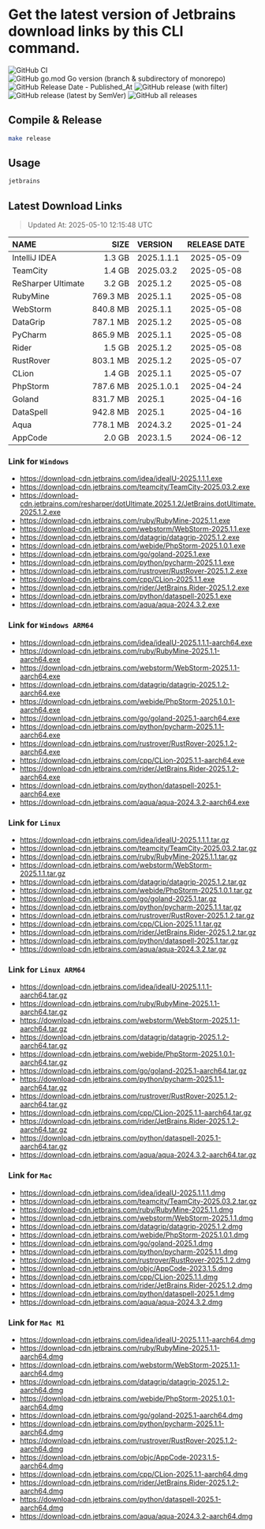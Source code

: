 # Get the latest version of Jetbrains download links by this CLI command.

![GitHub CI](https://github.com/designinlife/jetbrains/actions/workflows/ci.yml/badge.svg)
![GitHub go.mod Go version (branch & subdirectory of monorepo)](https://img.shields.io/github/go-mod/go-version/designinlife/jetbrains/master)
![GitHub Release Date - Published_At](https://img.shields.io/github/release-date/designinlife/jetbrains)
![GitHub release (with filter)](https://img.shields.io/github/v/release/designinlife/jetbrains)
![GitHub release (latest by SemVer)](https://img.shields.io/github/downloads/designinlife/jetbrains/v1.1.12/total)
![GitHub all releases](https://img.shields.io/github/downloads/designinlife/jetbrains/total)

## Compile & Release

```bash
make release
```

## Usage

```bash
jetbrains
```

## Latest Download Links

> Updated At: 2025-05-10 12:15:48 UTC

| NAME | SIZE | VERSION | RELEASE DATE |
| :-- | --: | :-- | :--: |
| IntelliJ IDEA | 1.3 GB | 2025.1.1.1 | 2025-05-09 |
| TeamCity | 1.4 GB | 2025.03.2 | 2025-05-08 |
| ReSharper Ultimate | 3.2 GB | 2025.1.2 | 2025-05-08 |
| RubyMine | 769.3 MB | 2025.1.1 | 2025-05-08 |
| WebStorm | 840.8 MB | 2025.1.1 | 2025-05-08 |
| DataGrip | 787.1 MB | 2025.1.2 | 2025-05-08 |
| PyCharm | 865.9 MB | 2025.1.1 | 2025-05-08 |
| Rider | 1.5 GB | 2025.1.2 | 2025-05-08 |
| RustRover | 803.1 MB | 2025.1.2 | 2025-05-07 |
| CLion | 1.4 GB | 2025.1.1 | 2025-05-07 |
| PhpStorm | 787.6 MB | 2025.1.0.1 | 2025-04-24 |
| Goland | 831.7 MB | 2025.1 | 2025-04-16 |
| DataSpell | 942.8 MB | 2025.1 | 2025-04-16 |
| Aqua | 778.1 MB | 2024.3.2 | 2025-01-24 |
| AppCode | 2.0 GB | 2023.1.5 | 2024-06-12 |

### Link for `Windows`

* <https://download-cdn.jetbrains.com/idea/ideaIU-2025.1.1.1.exe>
* <https://download-cdn.jetbrains.com/teamcity/TeamCity-2025.03.2.exe>
* <https://download-cdn.jetbrains.com/resharper/dotUltimate.2025.1.2/JetBrains.dotUltimate.2025.1.2.exe>
* <https://download-cdn.jetbrains.com/ruby/RubyMine-2025.1.1.exe>
* <https://download-cdn.jetbrains.com/webstorm/WebStorm-2025.1.1.exe>
* <https://download-cdn.jetbrains.com/datagrip/datagrip-2025.1.2.exe>
* <https://download-cdn.jetbrains.com/webide/PhpStorm-2025.1.0.1.exe>
* <https://download-cdn.jetbrains.com/go/goland-2025.1.exe>
* <https://download-cdn.jetbrains.com/python/pycharm-2025.1.1.exe>
* <https://download-cdn.jetbrains.com/rustrover/RustRover-2025.1.2.exe>
* <https://download-cdn.jetbrains.com/cpp/CLion-2025.1.1.exe>
* <https://download-cdn.jetbrains.com/rider/JetBrains.Rider-2025.1.2.exe>
* <https://download-cdn.jetbrains.com/python/dataspell-2025.1.exe>
* <https://download-cdn.jetbrains.com/aqua/aqua-2024.3.2.exe>

### Link for `Windows ARM64`

* <https://download-cdn.jetbrains.com/idea/ideaIU-2025.1.1.1-aarch64.exe>
* <https://download-cdn.jetbrains.com/ruby/RubyMine-2025.1.1-aarch64.exe>
* <https://download-cdn.jetbrains.com/webstorm/WebStorm-2025.1.1-aarch64.exe>
* <https://download-cdn.jetbrains.com/datagrip/datagrip-2025.1.2-aarch64.exe>
* <https://download-cdn.jetbrains.com/webide/PhpStorm-2025.1.0.1-aarch64.exe>
* <https://download-cdn.jetbrains.com/go/goland-2025.1-aarch64.exe>
* <https://download-cdn.jetbrains.com/python/pycharm-2025.1.1-aarch64.exe>
* <https://download-cdn.jetbrains.com/rustrover/RustRover-2025.1.2-aarch64.exe>
* <https://download-cdn.jetbrains.com/cpp/CLion-2025.1.1-aarch64.exe>
* <https://download-cdn.jetbrains.com/rider/JetBrains.Rider-2025.1.2-aarch64.exe>
* <https://download-cdn.jetbrains.com/python/dataspell-2025.1-aarch64.exe>
* <https://download-cdn.jetbrains.com/aqua/aqua-2024.3.2-aarch64.exe>

### Link for `Linux`

* <https://download-cdn.jetbrains.com/idea/ideaIU-2025.1.1.1.tar.gz>
* <https://download-cdn.jetbrains.com/teamcity/TeamCity-2025.03.2.tar.gz>
* <https://download-cdn.jetbrains.com/ruby/RubyMine-2025.1.1.tar.gz>
* <https://download-cdn.jetbrains.com/webstorm/WebStorm-2025.1.1.tar.gz>
* <https://download-cdn.jetbrains.com/datagrip/datagrip-2025.1.2.tar.gz>
* <https://download-cdn.jetbrains.com/webide/PhpStorm-2025.1.0.1.tar.gz>
* <https://download-cdn.jetbrains.com/go/goland-2025.1.tar.gz>
* <https://download-cdn.jetbrains.com/python/pycharm-2025.1.1.tar.gz>
* <https://download-cdn.jetbrains.com/rustrover/RustRover-2025.1.2.tar.gz>
* <https://download-cdn.jetbrains.com/cpp/CLion-2025.1.1.tar.gz>
* <https://download-cdn.jetbrains.com/rider/JetBrains.Rider-2025.1.2.tar.gz>
* <https://download-cdn.jetbrains.com/python/dataspell-2025.1.tar.gz>
* <https://download-cdn.jetbrains.com/aqua/aqua-2024.3.2.tar.gz>

### Link for `Linux ARM64`

* <https://download-cdn.jetbrains.com/idea/ideaIU-2025.1.1.1-aarch64.tar.gz>
* <https://download-cdn.jetbrains.com/ruby/RubyMine-2025.1.1-aarch64.tar.gz>
* <https://download-cdn.jetbrains.com/webstorm/WebStorm-2025.1.1-aarch64.tar.gz>
* <https://download-cdn.jetbrains.com/datagrip/datagrip-2025.1.2-aarch64.tar.gz>
* <https://download-cdn.jetbrains.com/webide/PhpStorm-2025.1.0.1-aarch64.tar.gz>
* <https://download-cdn.jetbrains.com/go/goland-2025.1-aarch64.tar.gz>
* <https://download-cdn.jetbrains.com/python/pycharm-2025.1.1-aarch64.tar.gz>
* <https://download-cdn.jetbrains.com/rustrover/RustRover-2025.1.2-aarch64.tar.gz>
* <https://download-cdn.jetbrains.com/cpp/CLion-2025.1.1-aarch64.tar.gz>
* <https://download-cdn.jetbrains.com/rider/JetBrains.Rider-2025.1.2-aarch64.tar.gz>
* <https://download-cdn.jetbrains.com/python/dataspell-2025.1-aarch64.tar.gz>
* <https://download-cdn.jetbrains.com/aqua/aqua-2024.3.2-aarch64.tar.gz>

### Link for `Mac`

* <https://download-cdn.jetbrains.com/idea/ideaIU-2025.1.1.1.dmg>
* <https://download-cdn.jetbrains.com/teamcity/TeamCity-2025.03.2.tar.gz>
* <https://download-cdn.jetbrains.com/ruby/RubyMine-2025.1.1.dmg>
* <https://download-cdn.jetbrains.com/webstorm/WebStorm-2025.1.1.dmg>
* <https://download-cdn.jetbrains.com/datagrip/datagrip-2025.1.2.dmg>
* <https://download-cdn.jetbrains.com/webide/PhpStorm-2025.1.0.1.dmg>
* <https://download-cdn.jetbrains.com/go/goland-2025.1.dmg>
* <https://download-cdn.jetbrains.com/python/pycharm-2025.1.1.dmg>
* <https://download-cdn.jetbrains.com/rustrover/RustRover-2025.1.2.dmg>
* <https://download-cdn.jetbrains.com/objc/AppCode-2023.1.5.dmg>
* <https://download-cdn.jetbrains.com/cpp/CLion-2025.1.1.dmg>
* <https://download-cdn.jetbrains.com/rider/JetBrains.Rider-2025.1.2.dmg>
* <https://download-cdn.jetbrains.com/python/dataspell-2025.1.dmg>
* <https://download-cdn.jetbrains.com/aqua/aqua-2024.3.2.dmg>

### Link for `Mac M1`

* <https://download-cdn.jetbrains.com/idea/ideaIU-2025.1.1.1-aarch64.dmg>
* <https://download-cdn.jetbrains.com/ruby/RubyMine-2025.1.1-aarch64.dmg>
* <https://download-cdn.jetbrains.com/webstorm/WebStorm-2025.1.1-aarch64.dmg>
* <https://download-cdn.jetbrains.com/datagrip/datagrip-2025.1.2-aarch64.dmg>
* <https://download-cdn.jetbrains.com/webide/PhpStorm-2025.1.0.1-aarch64.dmg>
* <https://download-cdn.jetbrains.com/go/goland-2025.1-aarch64.dmg>
* <https://download-cdn.jetbrains.com/python/pycharm-2025.1.1-aarch64.dmg>
* <https://download-cdn.jetbrains.com/rustrover/RustRover-2025.1.2-aarch64.dmg>
* <https://download-cdn.jetbrains.com/objc/AppCode-2023.1.5-aarch64.dmg>
* <https://download-cdn.jetbrains.com/cpp/CLion-2025.1.1-aarch64.dmg>
* <https://download-cdn.jetbrains.com/rider/JetBrains.Rider-2025.1.2-aarch64.dmg>
* <https://download-cdn.jetbrains.com/python/dataspell-2025.1-aarch64.dmg>
* <https://download-cdn.jetbrains.com/aqua/aqua-2024.3.2-aarch64.dmg>
